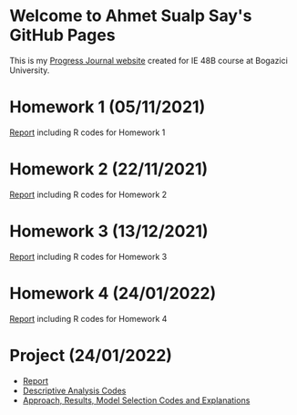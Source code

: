 # Welcome to Ahmet Sualp Say's GitHub Pages

This is my [Progress Journal website](https://bu-ie-48b.github.io/fall21-saysualp/) created for IE 48B course at Bogazici University.

# Homework 1 (05/11/2021)

[Report](https://bu-ie-48b.github.io/fall21-saysualp/html/IE48B_Fall21_Homework1.html) including R codes for Homework 1

# Homework 2 (22/11/2021)

[Report](https://bu-ie-48b.github.io/fall21-saysualp/html/IE48B_Fall21_Homework2.html) including R codes for Homework 2

# Homework 3 (13/12/2021)

[Report](https://bu-ie-48b.github.io/fall21-saysualp/html/IE48B_Fall21_Homework3.html) including R codes for Homework 3

# Homework 4 (24/01/2022)

[Report](https://bu-ie-48b.github.io/fall21-saysualp/html/IE48B_Fall21_Homework4.html) including R codes for Homework 4

# Project (24/01/2022)
<ul>
  <li><a href="https://bu-ie-48b.github.io/fall21-saysualp/Project/Report.pdf">Report</a></li>
  <li><a href="https://bu-ie-48b.github.io/fall21-saysualp/Project/Descriptive%20Analysis.html">Descriptive Analysis Codes</a></li>
  <li><a href="https://bu-ie-48b.github.io/fall21-saysualp/Project/Approach%2C%20Results%20and%20%20Model%20Selection.html">Approach, Results, Model Selection Codes and Explanations</a></li> </ul>
